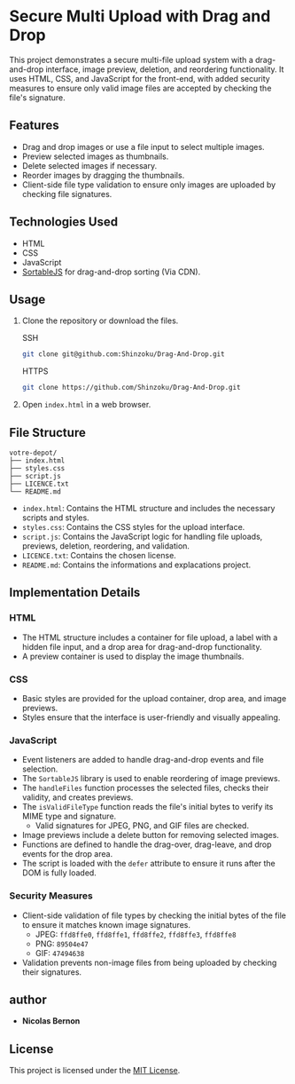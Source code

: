# Secure Multi Upload with Drag and Drop

This project demonstrates a secure multi-file upload system with a drag-and-drop interface, image preview, deletion, and reordering functionality. It uses HTML, CSS, and JavaScript for the front-end, with added security measures to ensure only valid image files are accepted by checking the file's signature.

## Features

- Drag and drop images or use a file input to select multiple images.
- Preview selected images as thumbnails.
- Delete selected images if necessary.
- Reorder images by dragging the thumbnails.
- Client-side file type validation to ensure only images are uploaded by checking file signatures.

## Technologies Used

- HTML
- CSS
- JavaScript
- [SortableJS](https://sortablejs.github.io/Sortable/) for drag-and-drop sorting (Via CDN).

## Usage

1. Clone the repository or download the files.

    SSH
    ```bash
    git clone git@github.com:Shinzoku/Drag-And-Drop.git
    ```

    HTTPS
    ```bash
    git clone https://github.com/Shinzoku/Drag-And-Drop.git
    ```
2. Open `index.html` in a web browser.

## File Structure

```plaintext
votre-depot/
├── index.html
├── styles.css
├── script.js
├── LICENCE.txt
└── README.md
```

- `index.html`: Contains the HTML structure and includes the necessary scripts and styles.
- `styles.css`: Contains the CSS styles for the upload interface.
- `script.js`: Contains the JavaScript logic for handling file uploads, previews, deletion, reordering, and validation.
- `LICENCE.txt`: Contains the chosen license.
- `README.md`: Contains the informations and explacations project.

## Implementation Details

### HTML

- The HTML structure includes a container for file upload, a label with a hidden file input, and a drop area for drag-and-drop functionality.
- A preview container is used to display the image thumbnails.

### CSS

- Basic styles are provided for the upload container, drop area, and image previews.
- Styles ensure that the interface is user-friendly and visually appealing.

### JavaScript

- Event listeners are added to handle drag-and-drop events and file selection.
- The `SortableJS` library is used to enable reordering of image previews.
- The `handleFiles` function processes the selected files, checks their validity, and creates previews.
- The `isValidFileType` function reads the file's initial bytes to verify its MIME type and signature.
  - Valid signatures for JPEG, PNG, and GIF files are checked.
- Image previews include a delete button for removing selected images.
- Functions are defined to handle the drag-over, drag-leave, and drop events for the drop area.
- The script is loaded with the `defer` attribute to ensure it runs after the DOM is fully loaded.

### Security Measures

- Client-side validation of file types by checking the initial bytes of the file to ensure it matches known image signatures.
  - JPEG: `ffd8ffe0`, `ffd8ffe1`, `ffd8ffe2`, `ffd8ffe3`, `ffd8ffe8`
  - PNG: `89504e47`
  - GIF: `47494638`
- Validation prevents non-image files from being uploaded by checking their signatures.

## author

- **Nicolas Bernon**

## License

This project is licensed under the [MIT License](https://choosealicense.com/licenses/mit/).